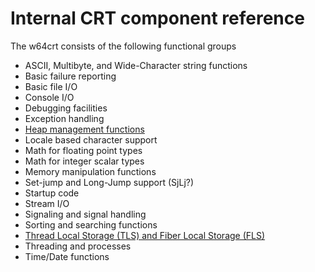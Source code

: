 # Internal CRT component reference

The w64crt consists of the following functional groups

-   ASCII, Multibyte, and Wide-Character string functions
-   Basic failure reporting
-   Basic file I/O
-   Console I/O
-   Debugging facilities
-   Exception handling
-   [Heap management functions](./internal-heap-management-functions.md)
-   Locale based character support
-   Math for floating point types
-   Math for integer scalar types
-   Memory manipulation functions
-   Set-jump and Long-Jump support (SjLj?)
-   Startup code
-   Stream I/O
-   Signaling and signal handling
-   Sorting and searching functions
-   [Thread Local Storage (TLS) and Fiber Local Storage
    (FLS)](./internal-tls-and-fls.md)
-   Threading and processes
-   Time/Date functions
